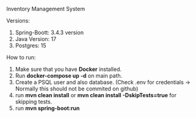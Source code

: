 Inventory Management System

Versions:
1. Spring-Boott: 3.4.3 version
2. Java Version: 17
3. Postgres: 15


How to run:

1. Make sure that you have **Docker** installed.
2. Run **docker-compose up -d** on main path.
3. Create a PSQL user and also database. (Check .env for credentials -> Normally this should not be commited on github)
4. run **mvn clean install** or **mvn clean install -DskipTests=true** for skipping tests. 
5. run **mvn spring-boot:run**
